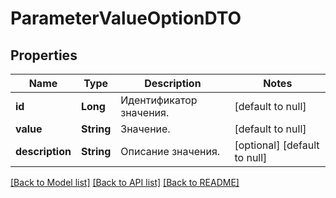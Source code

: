 # ParameterValueOptionDTO
## Properties

| Name | Type | Description | Notes |
|------------ | ------------- | ------------- | -------------|
| **id** | **Long** | Идентификатор значения. | [default to null] |
| **value** | **String** | Значение. | [default to null] |
| **description** | **String** | Описание значения. | [optional] [default to null] |

[[Back to Model list]](../README.md#documentation-for-models) [[Back to API list]](../README.md#documentation-for-api-endpoints) [[Back to README]](../README.md)

